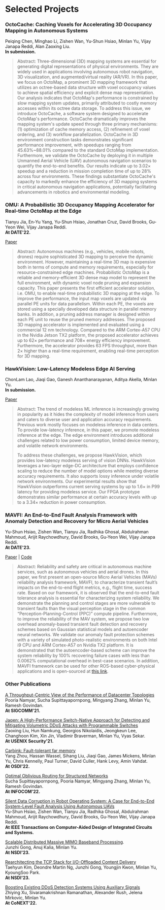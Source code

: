 # Selected Projects

### OctoCache: Caching Voxels for Accelerating 3D Occupancy Mapping in Autonomous Systems

Peiqing Chen, Minghao Li, Zishen Wan, Yu-Shun Hsiao, Minlan Yu, Vijay Janapa Reddi, Alan Zaoxing Liu.<br />
**In submission.**

> Abstract: Three-dimensional (3D) mapping systems are essential for generating digital representations of physical environments. They are widely used in applications involving autonomous robot navigation, 3D visualization, and augmented/virtual reality (AR/VR). In this paper, we focus on OctoMap, a prominent 3D mapping framework that utilizes an octree-based data structure with voxel occupancy values to achieve spatial efficiency and explicit dense map representation. Our analysis indicates that OctoMap's performance is constrained by slow mapping system updates, primarily attributed to costly memory accesses within its octree data storage. To address this issue, we introduce OctoCache, a software system designed to accelerate OctoMap's performance. OctoCache dramatically improves the mapping system's update speed through three primary mechanisms: (1) optimization of cache memory access, (2) refinement of voxel ordering, and (3) workflow parallelization. OctoCache in 3D environment construction tasks demonstrates significant performance improvement, with speedups ranging from 45.63%~88.01% compared to the standard OctoMap implementation. Furthermore, we validate the OctoCache by deploying it in multiple Unmanned Aerial Vehicle (UAV) autonomous navigation scenarios to quantify the end-to-end benefits. Our results indicate up to 3.02× speedup and a reduction in mission completion time of up to 28% across four environments. These findings substantiate OctoCache's capacity to markedly enhance the efficiency of 3D mapping systems in critical autonomous navigation applications, potentially facilitating advancements in robotics and environmental modeling.

### OMU: A Probabilistic 3D Occupancy Mapping Accelerator for Real-time OctoMap at the Edge

Tianyu Jia, En-Yu Yang, Yu-Shun Hsiao, Jonathan Cruz, David Brooks, Gu-Yeon Wei, Vijay Janapa Reddi.<br />
**At DATE'22.**

[Paper](https://past.date-conference.com/proceedings-archive/2022/pdf/0127.pdf)

> Abstract: Autonomous machines (e.g., vehicles, mobile robots, drones) require sophisticated 3D mapping to perceive the dynamic environment. However, maintaining a real-time 3D map is expensive both in terms of compute and memory requirements, especially for resource-constrained edge machines. Probabilistic OctoMap is a reliable and memory-efficient 3D dense map model to represent the full environment, with dynamic voxel node pruning and expansion capacity. This paper presents the first efficient accelerator solution, i.e. OMU, to enable real-time probabilistic 3D mapping at the edge. To improve the performance, the input map voxels are updated via parallel PE units for data parallelism. Within each PE, the voxels are stored using a specially developed data structure in parallel memory banks. In addition, a pruning address manager is designed within each PE unit to reuse the pruned memory addresses. The proposed 3D mapping accelerator is implemented and evaluated using a commercial 12 nm technology. Compared to the ARM Cortex-A57 CPU in the Nvidia Jetson TX2 platform, the proposed accelerator achieves up to 62× performance and 708× energy efficiency improvement. Furthermore, the accelerator provides 63 FPS throughput, more than 2× higher than a real-time requirement, enabling real-time perception for 3D mapping.

### HawkVision: Low-Latency Modeless Edge AI Serving

ChonLam Lao, Jiaqi Gao, Ganesh Ananthanarayanan, Aditya Akella, Minlan Yu.<br />
**In submission.**

[Paper](https://arxiv.org/abs/2405.19213)

> Abstract: The trend of modeless ML inference is increasingly growing in popularity as it hides the complexity of model inference from users and caters to diverse user and application accuracy requirements. Previous work mostly focuses on modeless inference in data centers. To provide low-latency inference, in this paper, we promote modeless inference at the edge. The edge environment introduces additional challenges related to low power consumption, limited device memory, and volatile network environments.
> 
> To address these challenges, we propose HawkVision, which provides low-latency modeless serving of vision DNNs. HawkVision leverages a two-layer edge-DC architecture that employs confidence scaling to reduce the number of model options while meeting diverse accuracy requirements. It also supports lossy inference under volatile network environments. Our experimental results show that HawkVision outperforms current serving systems by up to 1.6× in P99 latency for providing modeless service. Our FPGA prototype demonstrates similar performance at certain accuracy levels with up to a 3.34× reduction in power consumption.

### MAVFI: An End-to-End Fault Analysis Framework with Anomaly Detection and Recovery for Micro Aerial Vehicles

Yu-Shun Hsiao, Zishen Wan, Tianyu Jia, Radhika Ghosal, Abdulrahman Mahmoud, Arijit Raychowdhury, David Brooks, Gu-Yeon Wei, Vijay Janapa Reddi.<br />
**At DATE'23.**

[Paper](https://vlsiarch.eecs.harvard.edu/sites/hwpi.harvard.edu/files/vlsiarch/files/2105.12882.pdf?m=1651695066) | [Code](https://github.com/harvard-edge/MAVBench/tree/mavfi)

> Abstract: Reliability and safety are critical in autonomous machine services, such as autonomous vehicles and aerial drones. In this paper, we first present an open-source Micro Aerial Vehicles (MAVs) reliability analysis framework, MAVFI, to characterize transient fault’s impacts on the end-to-end flight metrics, e.g., flight time, success rate. Based on our framework, it is observed that the end-to-end fault tolerance analysis is essential for characterizing system reliability. We demonstrate the planning and control stages are more vulnerable to transient faults than the visual perception stage in the common “Perception-Planning-Control (PPC)” compute pipeline. Furthermore, to improve the reliability of the MAV system, we propose two low overhead anomaly-based transient fault detection and recovery schemes based on Gaussian statistical models and autoencoder neural networks. We validate our anomaly fault protection schemes with a variety of simulated photo-realistic environments on both Intel i9 CPU and ARM Cortex-A57 on Nvidia TX2 platform. It is demonstrated that the autoencoder-based scheme can improve the system reliability by 100% recovering failure cases with less than 0.0062% computational overhead in best-case scenarios. In addition, MAVFI framework can be used for other ROS-based cyber-physical applications and is open-sourced at [this link](https://github.com/harvard-edge/MAVBench/tree/mavfi).


### Other Publications

[A Throughput-Centric View of the Performance of Datacenter Topologies](https://minlanyu.seas.harvard.edu/writeup/sigcomm21-throughput.pdf)<br />
 Pooria Namyar, Sucha Supittayapornpong, Mingyang Zhang, Minlan Yu, Ramesh Govindan.<br />
**At SIGCOMM'21.**

[Jaqen: A High-Performance Switch-Native Approach for Detecting and Mitigating Volumetric DDoS Attacks with Programmable Switches](https://www.usenix.org/system/files/sec21-liu-zaoxing.pdf)<br />
Zaoxing Liu, Hun Namkung, Georgios Nikolaidis, Jeongkeun Lee, Changhoon Kim, Xin Jin, Vladimir Braverman, Minlan Yu, Vyas Sekar.<br />
**At USENIX Security'21.**

[Carbink: Fault-tolerant far memory](https://www.usenix.org/system/files/osdi22-zhou-yang.pdf)<br />
Yang Zhou, Hassan Wassel, Sihang Liu, Jiaqi Gao, James Mickens, Minlan Yu, Chris Kennelly, Paul Turner, David Culler, Hank Levy, Amin Vahdat.<br />
**At OSDI'22.**

[Optimal Oblivious Routing for Structured Networks](https://minlanyu.seas.harvard.edu/writeup/infocom22.pdf)<br />
Sucha Supittayapornpong, Pooria Namyar, Mingyang Zhang, Minlan Yu, Ramesh Govindan.<br />
**At INFOCOM'22.**

[Silent Data Corruption in Robot Operating System: A Case for End-to-End System-Level Fault Analysis Using Autonomous UAVs](https://ieeexplore.ieee.org/document/10315202)<br />
Yu-Shun Hsiao, Zishen Wan, Tianyu Jia, Radhika Ghosal, Abdulrahman Mahmoud, Arijit Raychowdhury, David Brooks, Gu-Yeon Wei, Vijay Janapa Reddi.<br />
**At IEEE Transactions on Computer-Aided Design of Integrated Circuits and Systems.**

[Scalable Distributed Massive MIMO Baseband Processing](https://www.usenix.org/system/files/nsdi23-gong.pdf).<br />
Junzhi Gong, Anuj Kalia, Minlan Yu.<br />
**At NSDI'23.**

[Rearchitecting the TCP Stack for I/O-Offloaded Content Delivery](https://www.usenix.org/system/files/nsdi23-kim-taehyun.pdf)<br />
Taehyun Kim, Deondre Martin Ng, Junzhi Gong, Youngjin Kwon, Minlan Yu, KyoungSoo Park.<br />
**At NSDI'23.**

[Boosting Existing DDoS Detection Systems Using Auxiliary Signals](https://minlanyu.seas.harvard.edu/writeup/conext22.pdf)<br />
Zhiying Xu, Sivaramakrishnan Ramanathan, Alexander Rush, Jelena Mirkovic, Minlan Yu.<br />
**At CoNEXT'22.**
